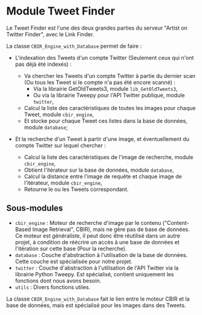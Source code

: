 # Module Tweet Finder

Le Tweet Finder est l'une des deux grandes parties du serveur "Artist on Twitter Finder", avec le Link Finder.

La classe `CBIR_Engine_with_Database` permet de faire :
* L'indexation des Tweets d'un compte Twitter (Seulement ceux qui n'ont pas déjà été indexés) :
  - Va chercher les Tweets d'un compte Twitter à partie du dernier scan (Ou tous les Tweet si le compte n'a pas été encore scanné) :
    - Via la librairie GetOldTweets3, module `lib_GetOldTweets3`,
    - Ou via la librairie Tweepy pour l'API Twitter publique, module `twitter`,
  - Calcul la liste des caractéristiques de toutes les images pour chaque Tweet, module `cbir_engine`,
  - Et stocke pour chaque Tweet ces listes dans la base de données, module `database`;

* Et la recherche d'un Tweet à partir d'une image, et éventuellement du compte Twitter sur lequel chercher :
  - Calcul la liste des caractéristiques de l'image de recherche, module `cbir_engine`,
  - Obtient l'itérateur sur la base de données, module `database`,
  - Calcul la distance entre l'image de requête et chaque image de l'itérateur, module `cbir_engine`,
  - Retourne le ou les Tweets correspondant.


## Sous-modules

* `cbir_engine` : Moteur de recherche d'image par le contenu ("Content-Based Image Retrieval", CBIR), mais ne gère pas de base de données. Ce moteur est généraliste, il peut donc être réutilisé dans un autre projet, à condition de réécrire un accès à une base de données et l'itération sur cette base (Pour la recherche).
* `database` : Couche d'abstraction à l'utilisation de la base de données. Cette couche est spécialisée pour notre projet.
* `twitter` : Couche d'abstraction à l'utilisation de l'API Twitter via la librairie Python Tweepy. Est spécialisé, contient uniquement les fonctions dont nous avons besoin.
* `utils` : Divers fonctions utiles.

La classe `CBIR_Engine_with_Database` fait le lien entre le moteur CBIR et la base de données, mais est spécialisé pour les images dans des Tweets.
